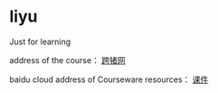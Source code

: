 # liyu

Just for learning

address of the course： <a href="https://www.kuazhu.com/">跨猪网</a>

 baidu cloud address of  Courseware resources： <a href="https://pan.baidu.com/s/1ZYZtHfMDH8r2P3e-yhUoqQ#list/path=%2F">课件</a>

